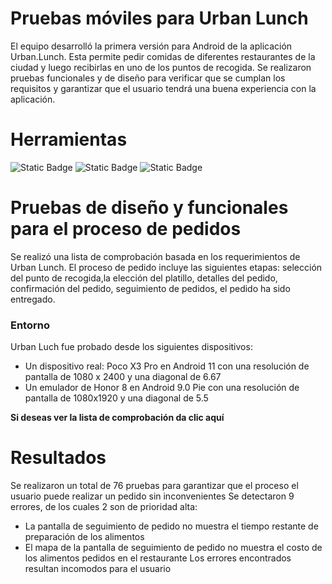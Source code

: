 # Pruebas móviles para Urban Lunch
El equipo desarrolló la primera versión para Android de la aplicación Urban.Lunch. Esta permite pedir comidas de diferentes restaurantes de la ciudad y luego recibirlas en uno de los puntos de recogida. Se realizaron pruebas funcionales y de diseño para verificar que se cumplan los requisitos y garantizar que el usuario tendrá una buena experiencia con la aplicación.

# Herramientas 
![Static Badge](https://img.shields.io/badge/Excel-black?style=for-the-badge&logoColor=white&color=%233CB371) ![Static Badge](https://img.shields.io/badge/Jira-%230052CC?style=for-the-badge) ![Static Badge](https://img.shields.io/badge/Android%20Studio-%20%233DDC84?style=for-the-badge&logo=androidstudio&logoColor=black)

# Pruebas de diseño y funcionales para el proceso de pedidos
Se realizó una lista de comprobación basada en los requerimientos de Urban Lunch. El proceso de pedido incluye las siguientes etapas: selección del punto de recogida,la elección del platillo, detalles del pedido, confirmación del pedido, seguimiento de pedidos, el pedido ha sido entregado. 
### Entorno
Urban Luch fue probado desde los siguientes dispositivos: 
- Un dispositivo real: Poco X3 Pro en Android 11 con una resolución de pantalla de 1080 x 2400 y una diagonal de 6.67
- Un emulador de Honor 8 en Android 9.0 Pie con una resolución de pantalla de 1080x1920 y una diagonal de 5.5

__Si deseas ver la lista de comprobación da clic aquí__ 

# Resultados
Se realizaron un total de 76 pruebas para garantizar que el proceso el usuario puede realizar un pedido sin inconvenientes Se detectaron 9 errores, de los cuales 2 son de prioridad alta:
- La pantalla de seguimiento de pedido no muestra el tiempo restante de preparación de los alimentos
- El mapa de la pantalla de seguimiento de pedido no muestra el costo de los alimentos pedidos en el restaurante
Los errores encontrados resultan incomodos para el usuario 
